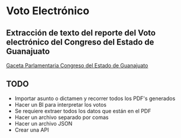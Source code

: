 # Voto Electrónico

## Extracción de texto del reporte del Voto electrónico del Congreso del Estado de Guanajuato
[Gaceta Parlamentaria Congreso del Estado de Guanajuato](https://gaceta.congresogto.gob.mx)

## TODO
- Importar asunto o dictamen y recorrer todos los PDF's generados
- Hacer un BI para interpretar los votos
- Se requiere extraer todos los datos que están en el PDF
- Hacer un archivo separado por comas
- Hacer un archivo JSON
- Crear una API
